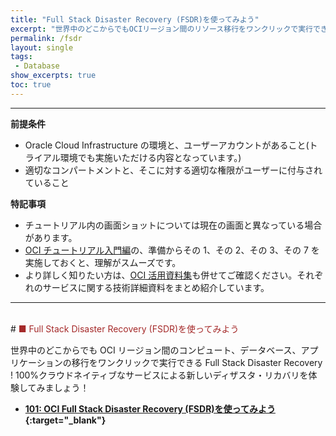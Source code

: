 ```yaml
---
title: "Full Stack Disaster Recovery (FSDR)を使ってみよう"
excerpt: "世界中のどこからでもOCIリージョン間のリソース移行をワンクリックで実行できるFull Stack Disaster Recoveryを体験してみましょう。"
permalink: /fsdr
layout: single
tags: 
 - Database
show_excerpts: true
toc: true
---
```


---

**前提条件**

- Oracle Cloud Infrastructure の環境と、ユーザーアカウントがあること(トライアル環境でも実施いただける内容となっています。)
- 適切なコンパートメントと、そこに対する適切な権限がユーザーに付与されていること

**特記事項**

- チュートリアル内の画面ショットについては現在の画面と異なっている場合があります。
- [OCI チュートリアル入門編](/ocitutorials/beginners/)の、準備からその 1、その 2、その 3、その 7 を実施しておくと、理解がスムーズです。
- より詳しく知りたい方は、[OCI 活用資料集](https://oracle-japan.github.io/ocidocs/services/database/)も併せてご確認ください。それぞれのサービスに関する技術詳細資料をまとめ紹介しています。
  <br/>

---

<br/>
# <span style="color: brown; ">■ Full Stack Disaster Recovery (FSDR)を使ってみよう</span>

世界中のどこからでも OCI リージョン間のコンピュート、データベース、アプリケーションの移行をワンクリックで実行できる Full Stack Disaster Recovery !
100%クラウドネイティブなサービスによる新しいディザスタ・リカバリを体験してみましょう！

- **[101: OCI Full Stack Disaster Recovery (FSDR)を使ってみよう](./fsdr101.md){:target="\_blank"}**
